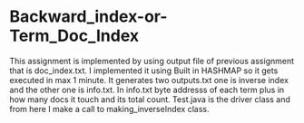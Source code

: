 # Backward_index-or-Term_Doc_Index
This assignment is implemented by using output file of previous assignment that is doc_index.txt.
I implemented it using Built in HASHMAP so it gets executed in max 1 minute.
It generates two outputs.txt one is inverse index and the other one is info.txt.
In info.txt byte addresss of each term plus in how many docs it touch and its total count.
Test.java is the driver class and from here I make a call to making_inverseIndex class.

